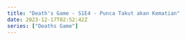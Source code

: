 ```yaml
---
title: "Death's Game - S1E4 - Punca Takut akan Kematian"
date: 2023-12-17T02:52:42Z
series: ["Deaths Game"]
---
```



<mux-player stream-type="on-demand"
  src="https://kp3d-my.sharepoint.com/personal/ryoo_kp3d_onmicrosoft_com/_layouts/15/download.aspx?share=ERwU3HPKRSVOubvv-g3cUzUBaNpLmRagY-agzWW25OK4JA" prefer-playback="mse" controls>
  </mux-player>
  
  
  <script src="https://cdn.jsdelivr.net/npm/@mux/mux-player"></script>
  
 <script type="application/ld+json">
 {
  "@context": "https://schema.org/",
  "@type": "VideoObject",
  "name": "Death's Game - S1E4 - Punca Takut akan Kematian",
  "contentUrl": "https://stream.mux.com/5DMI22XzRjYDozWtaZONm01UaqK02fKCB8JjoNp02zieFI.m3u8",
  "thumbnailUrl": "https://www.themoviedb.org/t/p/original/zwsJRRmVozVZ1tDs8buIs97pCqm.jpg?width=314&fit_mode=preserve&time=25",
  "uploadDate": "2023-12-17T02:52:42Z",
}

</script>